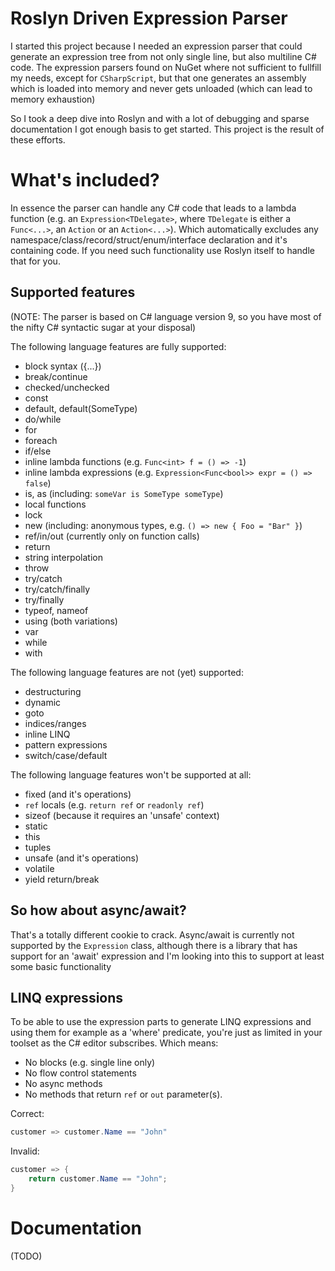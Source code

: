 # Roslyn Driven Expression Parser

I started this project because I needed an expression parser that could generate an expression tree from not only single line, but also multiline C# code. The expression parsers found on NuGet where not sufficient to fullfill my needs, except for `CSharpScript`, but that one generates an assembly which is loaded into memory and never gets unloaded (which can lead to memory exhaustion)

So I took a deep dive into Roslyn and with a lot of debugging and sparse documentation I got enough basis to get started. This project is the result of these efforts.

# What's included?

In essence the parser can handle any C# code that leads to a lambda function (e.g. an `Expression<TDelegate>`, where `TDelegate` is either a `Func<...>`, an `Action` or an `Action<...>`). Which automatically excludes any namespace/class/record/struct/enum/interface declaration and it's containing code. If you need such functionality use Roslyn itself to handle that for you.

## Supported features

(NOTE: The parser is based on C# language version 9, so you have most of the nifty C# syntactic sugar at your disposal)

The following language features are fully supported:
* block syntax ({...})
* break/continue
* checked/unchecked
* const
* default, default(SomeType)
* do/while
* for
* foreach
* if/else
* inline lambda functions (e.g. `Func<int> f = () => -1`)
* inline lambda expressions (e.g. `Expression<Func<bool>> expr = () => false`)
* is, as (including: `someVar is SomeType someType`)
* local functions
* lock
* new (including: anonymous types, e.g. `() => new { Foo = "Bar" }`)
* ref/in/out (currently only on function calls)
* return
* string interpolation
* throw
* try/catch
* try/catch/finally
* try/finally
* typeof, nameof
* using (both variations)
* var
* while
* with

The following language features are not (yet) supported:
* destructuring
* dynamic
* goto
* indices/ranges 
* inline LINQ
* pattern expressions
* switch/case/default

The following language features won't be supported at all:
* fixed (and it's operations)
* `ref` locals (e.g. `return ref` or `readonly ref`)
* sizeof (because it requires an 'unsafe' context)
* static
* this
* tuples
* unsafe (and it's operations)
* volatile
* yield return/break
 
## So how about async/await?

That's a totally different cookie to crack. Async/await is currently not supported by the `Expression` class, although there is a library that has support for an 'await' expression and I'm looking into this to support at least some basic functionality

## LINQ expressions

To be able to use the expression parts to generate LINQ expressions and using them for example as a 'where' predicate, you're just as limited in your toolset as the C# editor subscribes. Which means:
* No blocks (e.g. single line only)
* No flow control statements
* No async methods
* No methods that return `ref` or `out` parameter(s).

Correct:
```csharp
customer => customer.Name == "John"
``` 
  
Invalid:
```csharp
customer => {
    return customer.Name == "John";
}
```

# Documentation

(TODO)
